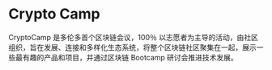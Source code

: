 # 

# Crypto Camp

CryptoCamp 是多伦多首个区块链会议，100％ 以志愿者为主导的活动，由社区组织，旨在发展、连接和多样化生态系统，将整个区块链社区聚集在一起，展示一些最有趣的产品和项目，并通过区块链 Bootcamp 研讨会推进技术发展。


